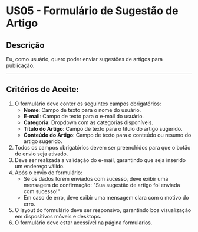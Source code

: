 # US05 - Formulário de Sugestão de Artigo

## Descrição
Eu, como usuário, quero poder enviar sugestões de artigos para publicação.

---

## Critérios de Aceite:
1. O formulário deve conter os seguintes campos obrigatórios:
   - **Nome**: Campo de texto para o nome do usuário.
   - **E-mail**: Campo de texto para o e-mail do usuário.
   - **Categoria**: Dropdown com as categorias disponíveis.
   - **Título do Artigo**: Campo de texto para o título do artigo sugerido.
   - **Conteúdo do Artigo**: Campo de texto para o conteúdo ou resumo do artigo sugerido.
2. Todos os campos obrigatórios devem ser preenchidos para que o botão de envio seja ativado.
3. Deve ser realizada a validação do e-mail, garantindo que seja inserido um endereço válido.
4. Após o envio do formulário:
   - Se os dados forem enviados com sucesso, deve exibir uma mensagem de confirmação: "Sua sugestão de artigo foi enviada com sucesso!"
   - Em caso de erro, deve exibir uma mensagem clara com o motivo do erro.
5. O layout do formulário deve ser responsivo, garantindo boa visualização em dispositivos móveis e desktops.
6. O formulário deve estar acessível na página formularios.
